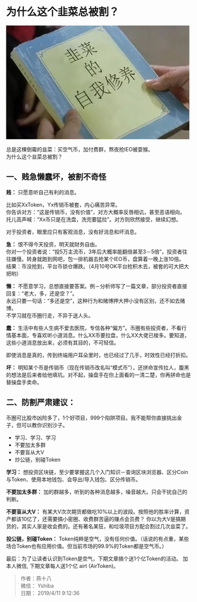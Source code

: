 # 为什么这个韭菜总被割？
![](./img/jiucai.jpg)

总是这棵倒霉的韭菜：买空气币，加付费群，熬夜抢IEO被耍猴。  
为什么这个韭菜总被割？

## 一、贱急懒蠢坏，被割不奇怪
**贱：** 只愿意听自己有利的消息。
  
比如买XxToken，Yx传销币被套，内心痛苦异常。  
你告诉对方：“这是传销币，没有价值”，对方大概率反唇相讥，甚至恶语相向。
托儿高声喊：“Xx币只是在洗盘，洗完要猛拉”。对方则欣然接受，继续幻想。  

对于投资者，眼里应只有客观消息，没有好消息和坏消息。

**急：** 恨不得今天投资，明天就财务自由。  
你对一个投资者说：“投5万主流币，3年后大概率能翻倍甚至3－5倍”，投资者往往嫌慢。转身就跑到网吧，包一排机器去抢某个IEO币，盘算着一晚上涨10倍。  
结果：币没抢到，平台币锁仓爆跌。（4月10号OK平台抢积木去，被套的可大把大把哟）

**懒：**  不愿意学习，总想直接要答案。例－分析师写了一篇文章，部分投资者直接回复：“老大，多，还是空？”。  
永远只要一句话：“多还是空”，这种行为和赌博押大押小没有区别，还不如去赌博。  
不学习就在币圈行走，不异于送人头。

**蠢：** 生活中有些人生病不爱去医院，专信各种“偏方”。币圈有些投资者，不看行情基本面，专喜欢听小道消息。什么XX币要拉盘，什么XX大佬已梭多。要知道，这些小道消息放出来，必须有其目的，不可轻信。

即使消息是真的，传到终端用户耳朵里时，也已经过了几手，时效性已经打折扣。

**坏：** 明知某个币是传销币（现在传销币改名叫“模式币”），还拼命宣传拉人，腹黑的想法是后来者给他填坑。对不起，操盘手在你上面看的一清二楚，你再拼命也是替操盘手卖命。


## 二、防割严肃建议：
币圈可比股市凶险多了，1个好项目，999个陷阱项目。我不能帮你直接挑出金子，但可以教你识别沙子。

+ 学习、学习、学习
+ 不要加太多群
+ 不要盲从大V
+ 炒公链，别碰Token

**学习：** 想投资区块链，至少要掌握这几个入门知识－查询区块浏览器、区分Coin与Token、使用本地钱包、会导出/导入钱包、区分传销币。

**不要加太多群：** 加的群越多，听到的各种消息越多，噪音越大。只会干扰自己的判断。

**不要盲从大V：** 有某大V次次期货都做吃10%以上的波段。按照他的胜率计算，资产都该10亿了，还需要搞小密圈、收费群苦逼的赚点会员费？ 你以为大V是搞期货的，其实人家是收会费的。还有著名某狂，和垃圾项目方配合割过几次韭菜了。

**投公链，别碰Token：** Token纯粹是空气，没有任何价值。（话说的有点重，某些场合Token也有应用价值。但当前市场的99.9%的Token都是空气币。）

最后：为了让读者认识到Token是空气，下期文章搞个送1个亿Token的活动。
加本人微信, 下期文章每人送1个亿 airt (AirToken)。

> 作者：燕十八  
> 微信： Yshiba  
> 日期： 2019/4/11 9:12:36 
